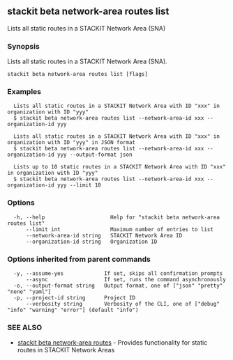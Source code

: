 ## stackit beta network-area routes list

Lists all static routes in a STACKIT Network Area (SNA)

### Synopsis

Lists all static routes in a STACKIT Network Area (SNA).

```
stackit beta network-area routes list [flags]
```

### Examples

```
  Lists all static routes in a STACKIT Network Area with ID "xxx" in organization with ID "yyy"
  $ stackit beta network-area routes list --network-area-id xxx --organization-id yyy

  Lists all static routes in a STACKIT Network Area with ID "xxx" in organization with ID "yyy" in JSON format
  $ stackit beta network-area routes list --network-area-id xxx --organization-id yyy --output-format json

  Lists up to 10 static routes in a STACKIT Network Area with ID "xxx" in organization with ID "yyy"
  $ stackit beta network-area routes list --network-area-id xxx --organization-id yyy --limit 10
```

### Options

```
  -h, --help                     Help for "stackit beta network-area routes list"
      --limit int                Maximum number of entries to list
      --network-area-id string   STACKIT Network Area ID
      --organization-id string   Organization ID
```

### Options inherited from parent commands

```
  -y, --assume-yes             If set, skips all confirmation prompts
      --async                  If set, runs the command asynchronously
  -o, --output-format string   Output format, one of ["json" "pretty" "none" "yaml"]
  -p, --project-id string      Project ID
      --verbosity string       Verbosity of the CLI, one of ["debug" "info" "warning" "error"] (default "info")
```

### SEE ALSO

* [stackit beta network-area routes](./stackit_beta_network-area_routes.md)	 - Provides functionality for static routes in STACKIT Network Areas


